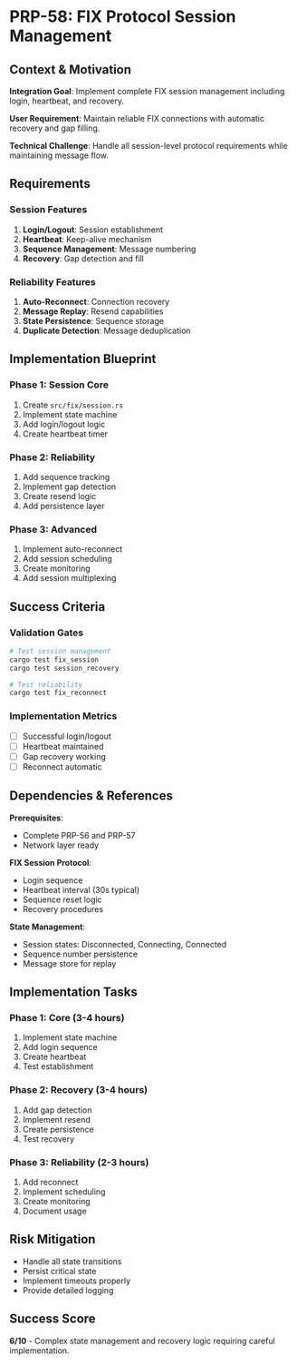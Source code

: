 # PRP-58: FIX Protocol Session Management

## Context & Motivation

**Integration Goal**: Implement complete FIX session management including login, heartbeat, and recovery.

**User Requirement**: Maintain reliable FIX connections with automatic recovery and gap filling.

**Technical Challenge**: Handle all session-level protocol requirements while maintaining message flow.

## Requirements

### Session Features
1. **Login/Logout**: Session establishment
2. **Heartbeat**: Keep-alive mechanism
3. **Sequence Management**: Message numbering
4. **Recovery**: Gap detection and fill

### Reliability Features
1. **Auto-Reconnect**: Connection recovery
2. **Message Replay**: Resend capabilities
3. **State Persistence**: Sequence storage
4. **Duplicate Detection**: Message deduplication

## Implementation Blueprint

### Phase 1: Session Core
1. Create `src/fix/session.rs`
2. Implement state machine
3. Add login/logout logic
4. Create heartbeat timer

### Phase 2: Reliability
1. Add sequence tracking
2. Implement gap detection
3. Create resend logic
4. Add persistence layer

### Phase 3: Advanced
1. Implement auto-reconnect
2. Add session scheduling
3. Create monitoring
4. Add session multiplexing

## Success Criteria

### Validation Gates
```bash
# Test session management
cargo test fix_session
cargo test session_recovery

# Test reliability
cargo test fix_reconnect
```

### Implementation Metrics
- [ ] Successful login/logout
- [ ] Heartbeat maintained
- [ ] Gap recovery working
- [ ] Reconnect automatic

## Dependencies & References

**Prerequisites**:
- Complete PRP-56 and PRP-57
- Network layer ready

**FIX Session Protocol**:
- Login sequence
- Heartbeat interval (30s typical)
- Sequence reset logic
- Recovery procedures

**State Management**:
- Session states: Disconnected, Connecting, Connected
- Sequence number persistence
- Message store for replay

## Implementation Tasks

### Phase 1: Core (3-4 hours)
1. Implement state machine
2. Add login sequence
3. Create heartbeat
4. Test establishment

### Phase 2: Recovery (3-4 hours)
1. Add gap detection
2. Implement resend
3. Create persistence
4. Test recovery

### Phase 3: Reliability (2-3 hours)
1. Add reconnect
2. Implement scheduling
3. Create monitoring
4. Document usage

## Risk Mitigation
- Handle all state transitions
- Persist critical state
- Implement timeouts properly
- Provide detailed logging

## Success Score
**6/10** - Complex state management and recovery logic requiring careful implementation.